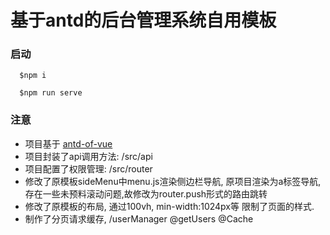 # 基于antd的后台管理系统自用模板

### 启动

  ```
    $npm i

    $npm run serve
  ```

### 注意
  - 项目基于    [antd-of-vue](https://www.antdv.com/docs/vue/introduce-cn/)
  - 项目封装了api调用方法: /src/api
  - 项目配置了权限管理: /src/router
  - 修改了原模板sideMenu中menu.js渲染侧边栏导航, 原项目渲染为a标签导航, 存在一些未预料滚动问题,故修改为router.push形式的路由跳转
  - 修改了原模板的布局, 通过100vh, min-width:1024px等 限制了页面的样式.
  - 制作了分页请求缓存, /userManager @getUsers @Cache
